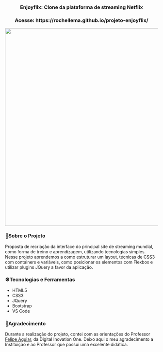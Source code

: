 <h3 align = "center" fontSize="60px">
  Enjoyflix: Clone da plataforma de streaming Netflix</h3>

<h3 align = "center" fontSize="20px">
  Acesse: https://rochellema.github.io/projeto-enjoyflix/ </h3>

<div align="center">
<img src="https://user-images.githubusercontent.com/103073732/165357154-87986fdc-e91e-4c76-ae47-56d6dd4f1f2e.gif" width="650px" />
</div>

<h3>📌Sobre o Projeto</h3>

<p>Proposta de recriação da interface do principal site de streaming mundial, como forma de treino e aprendizagem, utilizando tecnologias simples. 
  Nesse projeto aprendemos a como estruturar um layout, técnicas de CSS3 com containers e variáveis, como posicionar os elementos com Flexbox e 
  utilizar plugins JQuery a favor da aplicação.</p>

<h3>⚙Tecnologias e Ferramentas</h3>

- HTML5
- CSS3
- JQuery
- Bootstrap
- VS Code

<h3>🙌Agradecimento</h3>

<p>Durante a realização do projeto, contei com as orientações do Professor <a href="https://github.com/felipeAguiarCode">Felipe Aguiar</a>, da Digital Inovation One.
   Deixo aqui o meu agradecimento a Instituição e ao Professor que possui uma excelente didática.</p>
  






